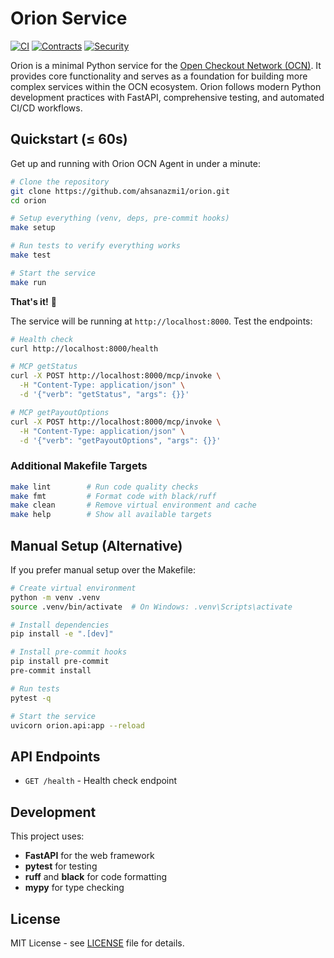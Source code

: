 # Orion Service

[![CI](https://github.com/ahsanazmi1/orion/workflows/CI/badge.svg)](https://github.com/ahsanazmi1/orion/actions/workflows/ci.yml)
[![Contracts](https://github.com/ahsanazmi1/orion/workflows/Contracts/badge.svg)](https://github.com/ahsanazmi1/orion/actions/workflows/contracts.yml)
[![Security](https://github.com/ahsanazmi1/orion/workflows/Security/badge.svg)](https://github.com/ahsanazmi1/orion/actions/workflows/security.yml)

Orion is a minimal Python service for the [Open Checkout Network (OCN)](https://github.com/ahsanazmi1/ocn-common). It provides core functionality and serves as a foundation for building more complex services within the OCN ecosystem. Orion follows modern Python development practices with FastAPI, comprehensive testing, and automated CI/CD workflows.

## Quickstart (≤ 60s)

Get up and running with Orion OCN Agent in under a minute:

```bash
# Clone the repository
git clone https://github.com/ahsanazmi1/orion.git
cd orion

# Setup everything (venv, deps, pre-commit hooks)
make setup

# Run tests to verify everything works
make test

# Start the service
make run
```

**That's it!** 🎉

The service will be running at `http://localhost:8000`. Test the endpoints:

```bash
# Health check
curl http://localhost:8000/health

# MCP getStatus
curl -X POST http://localhost:8000/mcp/invoke \
  -H "Content-Type: application/json" \
  -d '{"verb": "getStatus", "args": {}}'

# MCP getPayoutOptions
curl -X POST http://localhost:8000/mcp/invoke \
  -H "Content-Type: application/json" \
  -d '{"verb": "getPayoutOptions", "args": {}}'
```

### Additional Makefile Targets

```bash
make lint        # Run code quality checks
make fmt         # Format code with black/ruff
make clean       # Remove virtual environment and cache
make help        # Show all available targets
```

## Manual Setup (Alternative)

If you prefer manual setup over the Makefile:

```bash
# Create virtual environment
python -m venv .venv
source .venv/bin/activate  # On Windows: .venv\Scripts\activate

# Install dependencies
pip install -e ".[dev]"

# Install pre-commit hooks
pip install pre-commit
pre-commit install

# Run tests
pytest -q

# Start the service
uvicorn orion.api:app --reload
```

## API Endpoints

- `GET /health` - Health check endpoint

## Development

This project uses:
- **FastAPI** for the web framework
- **pytest** for testing
- **ruff** and **black** for code formatting
- **mypy** for type checking

## License

MIT License - see [LICENSE](LICENSE) file for details.
